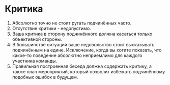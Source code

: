 # Критика

1. Абсолютно точно не стоит ругать подчинённых часто.
2. Отсутствие критики - недопустимо.
3. Ваша критика в сторону подчинённого должна касаться только объективной стороны.
4. В большинстве ситуаций ваше недовольство стоит высказывать подчинённым на едине. Исключение, когда вы хотите показать, что какое-то поведение абсолютно неприемлимо для каждого участника команды.
5. Правильная построенная беседа должна содержать критику, а также план мероприятий, который позволит избежать подчинённому подобных ошибок в будущем.
